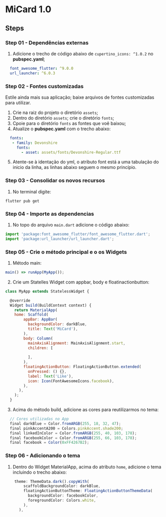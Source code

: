 # MiCard 1.0

## Steps

### Step 01 - Dependências externas
1. Adicione o trecho de código abaixo de `cupertino_icons: ^1.0.2` no **pubspec.yaml**;
```yml
  font_awesome_flutter: ^9.0.0
  url_launcher: ^6.0.3
```
### Step 02 - Fontes customizadas 
Estile ainda mais sua aplicação; baixe arquivos de fontes customizadas para utilizar.
1. Crie na raiz do projeto o diretório `assets`;
2. Dentro do diretório `assets`; crie o diretório `fonts`;
3. Cpoie para o diretório `fonts` as fontes que voê baixou;
4. Atualize o **pubspec.yaml** com o trecho abaixo:
```yml
  fonts:
   - family: Devonshire
     fonts:
       - asset: assets/fonts/Devonshire-Regular.ttf
```
5. Atente-se à identação do yml, o atributo font está a uma tabulação do inicio da linha, as linhas abaixo seguem o mesmo princípio.
### Step 03 - Consolidar os novos recursos
1. No terminal digite:
```shell
flutter pub get
```
### Step 04 - Importe as dependencias
1. No topo do arquivo `main.dart` adicione o código abaixo:
```javascript
import 'package:font_awesome_flutter/font_awesome_flutter.dart';
import 'package:url_launcher/url_launcher.dart';
```

### Step 05 - Crie o método principal e o os Widgets
1. Método main:
```javascript
main() => runApp(MyApp());
```
2. Crie um Statelles Widget com appbar, body e floatinactionbutton:
```javascript
class MyApp extends StatelessWidget {

  @override
  Widget build(BuildContext context) {
    return MaterialApp(
    home: Scaffold(
        appBar: AppBar(
          backgroundColor: darkBlue,
          title: Text('MiCard'),
        ),
        body: Column(
          mainAxisAlignment: MainAxisAlignment.start,
          children: [
          
          ],
        ),
        floatingActionButton: FloatingActionButton.extended(
          onPressed: () {},
          label: Text('Like'),
          icon: Icon(FontAwesomeIcons.facebook),
        ),
      ),
    );
  }
```
3. Acima do método build, adicione as cores para reutilizarmos no tema:
```javascript
  // Cores utilizadas no App
  final darkBlue = Color.fromARGB(255, 18, 32, 47);
  final pinkAccentA200 = Colors.pinkAccent.shade200;
  final linkedInColor = Color.fromARGB(255, 40, 103, 178);
  final facebookColor = Color.fromARGB(255, 66, 103, 178);
  final facebook = Color(0xFF4267B2);
```
### Step 06 - Adicionando o tema
1. Dentro do Widget MaterialApp, acima do atributo `home`, adicione o tema incluindo o trecho abaixo:
```javascript
    theme: ThemeData.dark().copyWith(
        scaffoldBackgroundColor: darkBlue,
        floatingActionButtonTheme: FloatingActionButtonThemeData(
          backgroundColor: facebookColor,
          foregroundColor: Colors.white,
        ),
      ),
```


